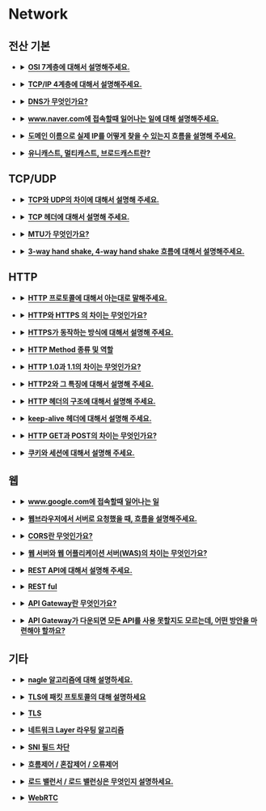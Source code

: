 # Network

   <div class="page-body">
      <h2>전산 기본</h2>
      <ul>
         <li>
            <details>
               <summary><span style="border-bottom:0.05em solid"><strong>OSI 7계층에 대해서 설명해주세요.</strong></span></summary>
               <p>나눈 이유 : 통신이 일어나는 과정을 단계별로 알수있고, 문제가 생기면 그 단계만 수정하면 됨</p>
               <ul>
                  <li><strong>물리 </strong>: 데이터 전송 ex) 리피터, 케이블, 허브</li>
               </ul>
               <ul>
                  <li><strong>데이터링크 </strong>: 물리 계층으로 송수신되는 정보 관리, Mac 주소로 통신 ex) 브릿지, 스위치</li>
               </ul>
               <ul>
                  <li><strong>네트워크 </strong>: 데이터를 목적지까지 전달, 라우터로 경로를 선택해 IP 지정, 경로에 따라 패킷 전달 ex) 라우터, IP</li>
               </ul>
               <ul>
                  <li><strong>전송 </strong>: 통신을 활성화 ex) TCP, UDP</li>
               </ul>
               <ul>
                  <li><strong>세션 </strong>: 데이터가 통신하기 위한 논리적 연결 담당 ex) API, Socket</li>
               </ul>
               <ul>
                  <li><strong>표현 </strong>: 데이터 표현에 대한 독립성을 제공하고 암호화 ex) JPEG, MPEG</li>
               </ul>
               <ul>
                  <li><strong>응용 </strong>: 최종 목적지, 응용프로그램과 연관하여 서비스 수행 ex) HTTP, FTP, DNS</li>
               </ul>
               <figure/></a></figure>
            </details>
         </li>
      </ul>
      <ul>
         <li>
            <details>
               <summary><span style="border-bottom:0.05em solid"><strong>TCP/IP 4계층에 대해서 설명해주세요.</strong></span></summary>
               <p>1계층 네트워크 액세스 : 물리+데이터링크, MAC주소 사용</p>
               <p>2계층 인터넷 : 네트워크, 통신 노드간의 IP패킷을 전송하는 기능과 라우팅 기능 담당</p>
               <p>3계층 전송 : 전송, 통신 노드간의 연결 제어 및 신뢰성 있는 데이터 전송 담당</p>
               <p>4계층 응용 : 세션+표현+응용, 응용 프로그램 구현</p>
            </details>
         </li>
      </ul>
      <ul>
         <li>
            <details>
               <summary><span style="border-bottom:0.05em solid"><strong>DNS가 무엇인가요?</strong></span></summary>
               <p>IP주소를 문자로 표현한 주소로 바꾸는 시스템 혹은 서버</p>
            </details>
         </li>
      </ul>
      <ul>
         <li>
            <details>
               <summary><span style="border-bottom:0.05em solid"><strong>www.naver.com에 접속할때 일어나는 일에 대해 설명해주세요.</strong></span></summary>
               <ol>
                  <li>사용자가 브라우저에 도메인 네임(<a href="http://www.naver.xn--com%29-8040a/">www.naver.com)을</a> <strong>입력</strong>한다.</li>
               </ol>
               <ol>
                  <li>사용자가 입력한 URL 주소 중에서 <strong>도메인 네임(Domain Name) 부분을 DNS 서버에서 검색</strong>하고, DNS 서버에서 해당 도메인 네임에 해당하는 <strong>IP 주소를 찾아 사용자가 입력한 URL 정보와 함께 전달</strong>한다.</li>
               </ol>
               <ol>
                  <li>페이지 URL 정보와 전달받은 IP 주소는 <strong>HTTP 프로토콜을 사용하여 HTTP 요청 메시지를 생성</strong>하고, 이렇게 생성된 HTTP 요청 메시지는 <strong>TCP 프로토콜을 사용하여 인터넷을 거쳐 해당 IP 주소의 컴퓨터로 전송</strong>된다.</li>
               </ol>
               <ol>
                  <li>이렇게 도착한 HTTP 요청 메시지는 HTTP 프로토콜을 사용하여 웹 페이지 URL 정보로 변환되어 <strong>웹 페이지 URL 정보에 해당하는 데이터를 검색</strong>한다.</li>
               </ol>
               <ol>
                  <li>검색된 웹 페이지 데이터는 또 다시 <strong>HTTP 프로토콜을 사용하여 HTTP 응답 메시지를 생성</strong>하고 <strong>TCP 프로토콜을 사용하여 인터넷을 거쳐 원래 컴퓨터로 전송</strong>된다.</li>
               </ol>
               <ol>
                  <li>도착한 <strong>HTTP 응답 메시지는 HTTP 프로토콜을 사용하여 웹 페이지 데이터로 변환</strong>되어 웹 브라우저에 의해 출력되어 사용자가 볼 수 있게 된다.</li>
               </ol>
            </details>
         </li>
      </ul>
      <ul>
         <li>
            <details>
               <summary><span style="border-bottom:0.05em solid"><strong>도메인 이름으로 실제 IP를 어떻게 찾을 수 있는지 흐름을 설명해 주세요.</strong></span></summary>
               <p><strong>Recursive Query를 통해 접근 : Local DNS 서버 -&gt; Root DNS 서버 -&gt; com DNS 서버 -&gt; naver.com DNS 서버</strong></p>
               <ol>
                  <li>로컬 DNS서버에 해당 url이 등록되어있는지 확인</li>
               </ol>
               <ol>
                  <li>루트 DNS서버에 문의 후 최상위 도메인 .com이 등록된 네임 서버의 IP주소 전달</li>
               </ol>
               <ol>
                  <li>로컬 DNS서버는 com DNS 서버에 해당 url을 문의함. 로컬 DNS서버에 naver.com DNS 서버의 IP 주소 알려줌</li>
               </ol>
               <ol>
                  <li>naver..com에 해당 url 문의함. 로컬 DNS는 IP 주소를 받을수있음</li>
               </ol>
               <figure/></a></figure>
            </details>
         </li>
      </ul>
      <ul>
         <li>
            <details>
               <summary><span style="border-bottom:0.05em solid"><strong>유니캐스트, 멀티캐스트, 브로드캐스트란?</strong></span></summary>
               <p>유니캐스트 : 특정 대상과 1:1 통신</p>
               <p>멀티캐스트 : 특정 다수와 1:N 통신</p>
               <p>브로드캐스트 : 네트워크에 있는 모든 대상과 통신</p>
               <p></p>
            </details>
         </li>
      </ul>
      <p></p>
      <h2>TCP/UDP</h2>
      <ul>
         <li>
            <details>
               <summary><span style="border-bottom:0.05em solid"><strong>TCP와 UDP의 차이에 대해서 설명해 주세요.</strong></span></summary>
               <p><strong>TCP</strong></p>
               <ul>
                  <li>신뢰성 있는 데이터 전송을 지원하는 연결 지향형 프로토콜</li>
               </ul>
               <ul>
                  <li>흐름제어, 혼잡제어, 오류제어 지원</li>
               </ul>
               <ul>
                  <li>연결 설정시 3 way handshake를, 연결 해제시 4 way handshake 진행</li>
               </ul>
               <ul>
                  <li>UDP보다 속도가 느리다</li>
               </ul>
               <ul>
                  <li><strong>EX)</strong> 웹 http 통신, 이메일, 파일 전송</li>
               </ul>
               <p><strong>UDP</strong></p>
               <ul>
                  <li>데이터를 데이터그램 단위로 처리하는 프로토콜</li>
               </ul>
               <ul>
                  <li>신뢰성 낮음</li>
               </ul>
               <ul>
                  <li>속도가 빠르고 부하가 적다</li>
               </ul>
               <ul>
                  <li><strong>EX)</strong> Real Time Protocol(RTP), Multicast, DNS</li>
               </ul>
            </details>
         </li>
      </ul>
      <ul>
         <li>
            <details>
               <summary><span style="border-bottom:0.05em solid"><strong>TCP 헤더에 대해서 설명해 주세요.</strong></span></summary>
            </details>
         </li>
      </ul>
      <ul>
         <li>
            <details>
               <summary><span style="border-bottom:0.05em solid"><strong>MTU가 무엇인가요?</strong></span></summary>
               <p><strong>Maximum Transmission Unit</strong></p>
               <ul>
                  <li>패킷이나 프레임의 최대 크기</li>
               </ul>
               <ul>
                  <li>데이터의 크기가 크다면 단편화해야함</li>
               </ul>
            </details>
         </li>
      </ul>
      <ul>
         <li>
            <details>
               <summary><span style="border-bottom:0.05em solid"><strong>3-way hand shake, 4-way hand shake 흐름에 대해서 설명해주세요.</strong></span></summary>
               <h3>3 way handshake</h3>
               <ul>
                  <li>TCP/IP 프로토콜을 사용해 통신을 진행할떄, 두 종단간 정확한 데이터 전송 보장하기 위해 연결을 설정</li>
               </ul>
               <ul>
                  <li>SYN(Synchronize Sequence Number)</li>
               </ul>
               <ul>
                  <li>ACK(Acknowledgement)</li>
               </ul>
               <ol>
                  <li><strong><mark class="highlight-yellow_background">클라이언트</mark></strong> → <strong><mark class="highlight-purple_background">서버</mark></strong> : <mark class="highlight-red">서버 접속 요청 </mark><mark class="highlight-red"><strong>SYN 패킷</strong></mark> 보냄</li>
               </ol>
               <ol>
                  <li><strong><mark class="highlight-purple_background">서버</mark></strong> → <strong><mark class="highlight-yellow_background">클라이언트</mark></strong> : <mark class="highlight-orange">요청 수락 응답 </mark><mark class="highlight-orange"><strong>ACK 패킷</strong></mark>과 <mark class="highlight-teal">포트 열어달라는 </mark><strong><mark class="highlight-teal">SYN 패킷</mark></strong> 보냄</li>
               </ol>
               <ol>
                  <li><strong><mark class="highlight-yellow_background">클라이언트</mark></strong> → <strong><mark class="highlight-purple_background">서버</mark></strong> : <mark class="highlight-blue">확인 응답으로 </mark><mark class="highlight-blue"><strong>ACK 패킷</strong></mark> 보냄</li>
               </ol>
               <ul>
                  <li>
                     <details>
                        <summary>사진</summary>
                        <figure/></a></figure>
                     </details>
                  </li>
               </ul>
               <h3>4 way handshake</h3>
               <ul>
                  <li>연결 설정 해제함</li>
               </ul>
               <ol>
                  <li><strong><mark class="highlight-yellow_background">클라이언트</mark></strong>→ <strong><mark class="highlight-purple_background">서버</mark></strong> : <mark class="highlight-red">연결 해제하겠다는 </mark><strong><mark class="highlight-red">FIN 패킷</mark></strong> 보냄</li>
               </ol>
               <ol>
                  <li><strong><mark class="highlight-purple_background">서버</mark></strong> → <strong><mark class="highlight-yellow_background">클라이언트</mark></strong> : <mark class="highlight-orange">응답으로</mark><strong><mark class="highlight-orange"> ACK 패킷</mark></strong> 보냄</li>
               </ol>
               <ol>
                  <li><strong><mark class="highlight-purple_background">서버</mark></strong> → <strong><mark class="highlight-yellow_background">클라이언트</mark></strong>: 처리해야할 모든 통신 끝내고 <mark class="highlight-teal">연결 종료하겠다는 </mark><strong><mark class="highlight-teal">FIN 패킷</mark></strong> 보냄</li>
               </ol>
               <ol>
                  <li><strong><mark class="highlight-yellow_background">클라이언트</mark></strong>→ <strong><mark class="highlight-purple_background">서버</mark></strong> : <mark class="highlight-blue">확인 응답으로 </mark><strong><mark class="highlight-blue">ACK 패킷</mark></strong> 보냄</li>
               </ol>
               <ul>
                  <li>
                     <details>
                        <summary>사진</summary>
                        <figure/></a></figure>
                     </details>
                  </li>
               </ul>
            </details>
         </li>
      </ul>
      <p></p>
      <h2>HTTP</h2>
      <ul>
         <li>
            <details>
               <summary><span style="border-bottom:0.05em solid"><strong>HTTP 프로토콜에 대해서 아는대로 말해주세요.</strong></span></summary>
            </details>
         </li>
      </ul>
      <ul>
         <li>
            <details>
               <summary><span style="border-bottom:0.05em solid"><strong>HTTP와 HTTPS 의 차이는 무엇인가요?</strong></span></summary>
               <p>HTTP는 인터넷 상에서 클라이언트와 서버가 자원을 주고받기 위한 통신규약인데, 텍스트로 자원을 주고받기 때문에 네트워크를 가로챈다면 내용이 유출되는 보안 이슈가 발생할 수 있습니다.</p>
               <p>이를 해결하는 것이 HTTPS입니다.</p>
               <p>HTTPS에 SSL 프로토콜을 사용해 정보를 암호화하는데, 메모리나 리소스를 더 많이 쓸 수 있다는 특징이 있습니다.</p>
            </details>
         </li>
      </ul>
      <ul>
         <li>
            <details>
               <summary><span style="border-bottom:0.05em solid"><strong>HTTPS가 동작하는 방식에 대해서 설명해 주세요.</strong></span></summary>
            </details>
         </li>
      </ul>
      <ul>
         <li>
            <details>
               <summary><span style="border-bottom:0.05em solid"><strong>HTTP Method 종류 및 역할</strong></span></summary>
            </details>
         </li>
      </ul>
      <ul>
         <li>
            <details>
               <summary><span style="border-bottom:0.05em solid"><strong>HTTP 1.0과 1.1의 차이는 무엇인가요?</strong></span></summary>
            </details>
         </li>
      </ul>
      <ul>
         <li>
            <details>
               <summary><span style="border-bottom:0.05em solid"><strong>HTTP2와 그 특징에 대해서 설명해 주세요.</strong></span></summary>
            </details>
         </li>
      </ul>
      <ul>
         <li>
            <details>
               <summary><span style="border-bottom:0.05em solid"><strong>HTTP 헤더의 구조에 대해서 설명해 주세요.</strong></span></summary>
            </details>
         </li>
      </ul>
      <ul>
         <li>
            <details>
               <summary><span style="border-bottom:0.05em solid"><strong>keep-alive 헤더에 대해서 설명해 주세요.</strong></span></summary>
               <p>HTTP는 매번 연결을 끊고 새로 생성함</p>
               <p>HTTP 1.1부터는 Keep/alive를 지원</p>
               <p>특정 시간까지는 access가 없더라도 기다리고 연결된 상태를 유지함, 이미 열려있는 곳에 요청</p>
            </details>
         </li>
      </ul>
      <ul>
         <li>
            <details>
               <summary><span style="border-bottom:0.05em solid"><strong>HTTP GET과 POST의 차이는 무엇인가요?</strong></span></summary>
               <p>GET : 정보 요청, body에 담지않고 쿼리로 전송</p>
               <p>POST : 데이터를 body에 담아서 리소스를 생성하거나 변경</p>
            </details>
         </li>
      </ul>
      <ul>
         <li>
            <details>
               <summary><span style="border-bottom:0.05em solid"><strong>쿠키와 세션에 대해서 설명해 주세요.</strong></span></summary>
               <p>쿠키 : 클라이언트의 웹 브라우저가 지정하는 메모리/하드디스크</p>
               <p>세션 : 서버의 메모리에 저장</p>
            </details>
         </li>
      </ul>
      <p></p>
      <h2>웹</h2>
      <ul>
         <li>
            <details>
               <summary><span style="border-bottom:0.05em solid"><strong>www.google.com에 접속할때 일어나는 일</strong></span></summary>
               <figure/></a></figure>
               <ol>
                  <li>www.google.com을 브라우저 주소창에 친다.</li>
               </ol>
               <ol>
                  <li>
                     브라우저는 캐싱된 DNS 기록을 통해 www.google.com에 대응되는 IP 주소가 있는지 확인한다.
                     <ul>
                        <li>브라우저 캐시 확인</li>
                     </ul>
                     <ul>
                        <li>OS 캐시 확인</li>
                     </ul>
                     <ul>
                        <li>라우터 캐시 확인</li>
                     </ul>
                     <ul>
                        <li>ISP 캐시 확인</li>
                     </ul>
                  </li>
               </ol>
               <ol>
                  <li>요청한 URL이 캐시에 없으면 ISP의 DNS 서버가 www.google.com을 호스팅하고 있는 서버의 IP 주소를 찾기 위해 DNS query를 날림</li>
               </ol>
               <ol>
                  <li>브라우저가 IP 주소를 받으면 서버와 TCP 연결을 한다. (3 way handshaking)</li>
               </ol>
               <ol>
                  <li>TCP 연결이 완료되면 브라우저가 웹 서버에 HTTP 요청을 한다. GET 요청을 통해 www.google.com의 웹페이지를 요구한다.</li>
               </ol>
               <ol>
                  <li>서버가 요청을 처리하고 response를 생성한다.</li>
               </ol>
               <ol>
                  <li>서버가 HTTP response를 보낸다.</li>
               </ol>
               <ol>
                  <li>브라우저가 HTML content를 보여준다.</li>
               </ol>
               <figure id="5f8023b0-d80e-4762-bb2e-84dc5770fd6c">
                  <a href="https://devjin-blog.com/what-happen-browser-search/" class="bookmark source">
                     <div class="bookmark-info">
                        <div class="bookmark-text">
                           <div class="bookmark-title">[번역] Browser에 www.google.com을 검색하면 어떤 일이 일어날까?</div>
                           <div class="bookmark-description">개발자라면 인터넷이 어떻게 작동을 하고 정보들이 어떻게 주고 받아지는지 기본적으로 이해하는 것이 필요하다고 생각해서 공부할 겸 미디움 블로그를 번역했다. ** 내용 조금 수정 및 추가한 부분 있음 검색할 것이 있어서 www.google.com 에 접속을 하려고 할 때 웹페이지가 어떻게 불러와지는지 순서대로 설명을 하려고 한다. DNS(Doman Name System)은 URL들의 이름과 IP주소를 저장하고 있는 데이터베이스이다.</div>
                        </div>
                        <div class="bookmark-href"><img src="data:;base64,iVBORw0KGgo=" class="icon bookmark-icon"/>https://devjin-blog.com/what-happen-browser-search/</div>
                     </div>
                     <img src="https://devjin-blog.com/static/thumbnail-5bbdfc7ac4f8769dd921dd2a7dafc151.jpg" class="bookmark-image"/>
                  </a>
               </figure>
            </details>
         </li>
      </ul>
      <ul>
         <li>
            <details>
               <summary><span style="border-bottom:0.05em solid"><strong>웹브라우저에서 서버로 요청했을 때, 흐름을 설명해주세요.</strong></span></summary>
               <p>웹 브라우저가 URL해석-&gt;URL이 문법맞으면 Punycode encoding을 url의 host부분에 적용-&gt; HSTS (HTTP Strict Transport Security 목록 로드해서 체크 -&gt;DNS 확인-&gt; ARP로 IP/MAC 확인 -&gt;TCP 통신을 통해 Socket을 열고 .HTTP 프로토콜로 요청 -&gt; HTTP 서버가 응답 -&gt;  웹 브라우저가 그린다.</p>
            </details>
         </li>
      </ul>
      <ul>
         <li>
            <details>
               <summary><span style="border-bottom:0.05em solid"><strong>CORS란 무엇인가요?</strong></span></summary>
            </details>
         </li>
      </ul>
      <ul>
         <li>
            <details>
               <summary><span style="border-bottom:0.05em solid"><strong>웹 서버와 웹 어플리케이션 서버(WAS)의 차이는 무엇인가요?</strong></span></summary>
               <p><strong>웹 서버</strong></p>
               <ul>
                  <li>항상 동일한 데이터를 주는 정적 콘텐츠를 제공</li>
               </ul>
               <ul>
                  <li>동적 콘텐츠 제공을 위해 WAS에 클라이언트의 요청을 보내고 결과를 전달</li>
               </ul>
               <ul>
                  <li>정적 콘텐츠만 처리해 서버 부담을 줄임</li>
               </ul>
               <p><strong>웹 어플리케이션 서버(WAS)</strong></p>
               <ul>
                  <li>동적인 컨텐츠를 제공</li>
               </ul>
               <ul>
                  <li>DB 접속/트랜잭션 관리/비즈니스 로직 수행</li>
               </ul>
               <ul>
                  <li>요청에 맞는 콘텐츠를 제공하기 위해 필요함, 단순한 정적 콘텐츠는 웹 서버에 맡겨 부하를 줄임</li>
               </ul>
            </details>
         </li>
      </ul>
      <ul>
         <li>
            <details>
               <summary><span style="border-bottom:0.05em solid"><strong>REST API에 대해서 설명해 주세요.</strong></span></summary>
               <p>HTTP를 통해 자원을 주고 받을 때 HTTP URI를 통해 자원을 명시하고 HTTP Method를 통해 자원의 CRUD를 수행하는 것을 말합니다.</p>
            </details>
         </li>
      </ul>
      <ul>
         <li>
            <details>
               <summary><span style="border-bottom:0.05em solid"><strong>REST ful</strong></span></summary>
               <p>REST의 원리를 따르는 시스템을 말합니다. </p>
               <p>RESTful하지 못한 경우로는 (1) CRUD 기능을 POST로만 처리하는 경우나 (2) URI에 resource, id 외의 정보가 들어가는 경우입니다. </p>
            </details>
         </li>
      </ul>
      <ul>
         <li>
            <details>
               <summary><span style="border-bottom:0.05em solid"><strong>API Gateway란 무엇인가요?</strong></span></summary>
            </details>
         </li>
      </ul>
      <ul>
         <li>
            <details>
               <summary><span style="border-bottom:0.05em solid"><strong>API Gateway가 다운되면 모든 API를 사용 못할지도 모르는데, 어떤 방안을 마련해야 할까요?</strong></span></summary>
            </details>
         </li>
      </ul>
      <p></p>
      <h2>기타</h2>
      <ul>
         <li>
            <details>
               <summary><span style="border-bottom:0.05em solid"><strong>nagle 알고리즘에 대해 설명하세요.</strong></span></summary>
            </details>
         </li>
      </ul>
      <ul>
         <li>
            <details>
               <summary><span style="border-bottom:0.05em solid"><strong>TLS에 패킷 프토토콜의 대해 설명하세요</strong></span></summary>
            </details>
         </li>
      </ul>
      <ul>
         <li>
            <details>
               <summary><span style="border-bottom:0.05em solid"><strong>TLS</strong></span></summary>
            </details>
         </li>
      </ul>
      <ul>
         <li>
            <details>
               <summary><span style="border-bottom:0.05em solid"><strong>네트워크 Layer 라우팅 알고리즘</strong></span></summary>
            </details>
         </li>
      </ul>
      <ul>
         <li>
            <details>
               <summary><span style="border-bottom:0.05em solid"><strong>SNI 필드 차단</strong></span></summary>
            </details>
         </li>
      </ul>
      <ul>
         <li>
            <details>
               <summary><span style="border-bottom:0.05em solid"><strong>흐름제어 / 혼잡제어 / 오류제어</strong></span></summary>
               <p><strong>흐름제어</strong>는 송신측과 수신측 사이의 데이터 처리 속도 차이를 해결하기 위한 기법입니다.</p>
               <p><strong>혼잡제어</strong>는 송신측의 데이터 전달과 처리 속도 차이를 해결하는 기법입니다.</p>
               <p><strong>오류제어</strong>는 패킷이 잘못 전달됐을 경우 패킷을 재전송하는 등 오류를 복구하는 기법입니다.</p>
               <p></p>
               <p><strong>흐름제어</strong></p>
               <ul>
                  <li>송신측과 수신측 사이의 데이터 처리 속도 차이(흐름)를 해결하기 위한 기법</li>
               </ul>
               <ul>
                  <li>송신측의 패킷 전송량 제어해서 수신측의 버퍼 오버플로우 방지</li>
               </ul>
               <p></p>
               <p><strong>오류제어</strong></p>
               <ul>
                  <li>오류 검출과 재전송</li>
               </ul>
               <ul>
                  <li>프레임이 손상되었거나 손실되면 재전송해서 오류 복구</li>
               </ul>
               <p></p>
               <p><strong>혼잡제어</strong></p>
               <ul>
                  <li>송신측의 데이터 전달과 데이터 처리 속도를 해결하기 위한 기법</li>
               </ul>
               <ul>
                  <li>네트워크 혼잡 제어를 피하기 위해 데이터의 전송 속도  제어</li>
               </ul>
            </details>
         </li>
      </ul>
      <ul>
         <li>
            <details>
               <summary><span style="border-bottom:0.05em solid"><strong>로드 밸런서 / 로드 밸런싱은 무엇인지 설명하세요.</strong></span></summary>
            </details>
         </li>
      </ul>
      <ul>
         <li>
            <details>
               <summary><span style="border-bottom:0.05em solid"><strong>WebRTC</strong></span></summary>
               <p>어플리케이션(최근에는 Android 및 IOS도 지원) 및 사이트들이 별도의 소프트웨어 없이 음성, 영상 미디어 혹은 텍스트, 파일 같은 데이터를 브라우져끼리 주고 받을 수 있게 만든 기술</p>
            </details>
         </li>
      </ul>
      <p></p>
   </div>
